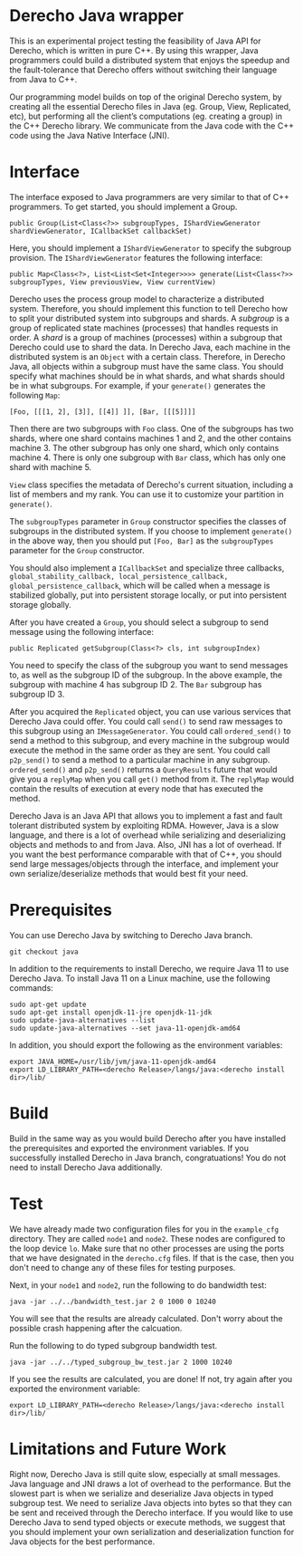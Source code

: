 # Derecho Java wrapper 

This is an experimental project testing the feasibility of Java API for Derecho, which is written in pure C++. By using this wrapper, Java programmers could build a distributed system that enjoys the speedup and the fault-tolerance that Derecho offers without switching their language from Java to C++.

Our programming model builds on top of the original Derecho system, by creating all the essential Derecho files in Java (eg. Group, View, Replicated, etc), but performing all the client’s computations (eg. creating a group) in the C++ Derecho library. We communicate from the Java code with the C++ code using the Java Native Interface (JNI).

# Interface

The interface exposed to Java programmers are very similar to that of C++ programmers. To get started, you should implement a Group. 

``` 
public Group(List<Class<?>> subgroupTypes, IShardViewGenerator shardViewGenerator, ICallbackSet callbackSet) 
``` 

Here, you should implement a `IShardViewGenerator` to specify the subgroup provision. The `IShardViewGenerator` features the following interface:

```
public Map<Class<?>, List<List<Set<Integer>>>> generate(List<Class<?>> subgroupTypes, View previousView, View currentView)
```

Derecho uses the process group model to characterize a distributed system. Therefore, you should implement this function to tell Derecho how to split your distributed system into subgroups and shards. A *subgroup* is a group of replicated state machines (processes) that handles requests in order. A *shard* is a group of machines (processes) within a subgroup that Derecho could use to shard the data. In Derecho Java, each machine in the distributed system is an `Object` with a certain class. Therefore, in Derecho Java, all objects within a subgroup must have the same class. You should specify what machines should be in what shards, and what shards should be in what subgroups. For example, if your `generate()` generates the following `Map`:

```
[Foo, [[[1, 2], [3]], [[4]] ]], [Bar, [[[5]]]]
```

Then there are two subgroups with `Foo` class. One of the subgroups has two shards, where one shard contains machines 1 and 2, and the other contains machine 3. The other subgroup has only one shard, which only contains machine 4. There is only one subgroup with `Bar` class, which has only one shard with machine 5.

`View` class specifies the metadata of Derecho's current situation, including a list of members and my rank. You can use it to customize your partition in `generate()`. 

The `subgroupTypes` parameter in `Group` constructor specifies the classes of subgroups in the distributed system. If you choose to implement `generate()` in the above way, then you should put `[Foo, Bar]` as the `subgroupTypes` parameter for the `Group` constructor. 

You should also implement a `ICallbackSet` and specialize three callbacks, `global_stability_callback, local_persistence_callback, global_persistence_callback`, which will be called when a message is stabilized globally, put into persistent storage locally, or put into persistent storage globally.

After you have created a `Group`, you should select a subgroup to send message using the following interface:

```
public Replicated getSubgroup(Class<?> cls, int subgroupIndex) 
```

You need to specify the class of the subgroup you want to send messages to, as well as the subgroup ID of the subgroup. In the above example, the subgroup with machine 4 has subgroup ID 2. The `Bar` subgroup has subgroup ID 3.

After you acquired the `Replicated` object, you can use various services that Derecho Java could offer. You could call `send()` to send raw messages to this subgroup using an `IMessageGenerator`. You could call `ordered_send()` to send a method to this subgroup, and every machine in the subgroup would execute the method in the same order as they are sent. You could call `p2p_send()` to send a method to a particular machine in any subgroup. `ordered_send()` and `p2p_send()` returns a `QueryResults` future that would give you a `replyMap` when you call `get()` method from it. The `replyMap` would contain the results of execution at every node that has executed the method.

Derecho Java is an Java API that allows you to implement a fast and fault tolerant distributed system by exploiting RDMA. However, Java is a slow language, and there is a lot of overhead while serializing and deserializing objects and methods to and from Java. Also, JNI has a lot of overhead. If you want the best performance comparable with that of C++, you should send large messages/objects through the interface, and implement your own serialize/deserialize methods that would best fit your need.

# Prerequisites

You can use Derecho Java by switching to Derecho Java branch. 

```
git checkout java
```

In addition to the requirements to install Derecho, we require Java 11 to use Derecho Java. To install Java 11 on a Linux machine, use the following commands:

```
sudo apt-get update
sudo apt-get install openjdk-11-jre openjdk-11-jdk
sudo update-java-alternatives --list
sudo update-java-alternatives --set java-11-openjdk-amd64
```

In addition, you should export the following as the environment variables:

```
export JAVA_HOME=/usr/lib/jvm/java-11-openjdk-amd64
export LD_LIBRARY_PATH=<derecho Release>/langs/java:<derecho install dir>/lib/
```

# Build 

Build in the same way as you would build Derecho after you have installed the prerequisites and exported the environment variables. If you successfully installed Derecho in Java branch, congratuations! You do not need to install Derecho Java additionally. 

# Test 

We have already made two configuration files for you in the `example_cfg` directory. They are called `node1` and `node2`. These nodes are configured to the loop device `lo`. Make sure that no other processes are using the ports that we have designated in the `derecho.cfg` files. If that is the case, then you don't need to change any of these files for testing purposes.

Next, in your `node1` and `node2`, run the following to do bandwidth test:

```
java -jar ../../bandwidth_test.jar 2 0 1000 0 10240
```

You will see that the results are already calculated. Don't worry about the possible crash happening after the calcuation.

Run the following to do typed subgroup bandwidth test. 

```
java -jar ../../typed_subgroup_bw_test.jar 2 1000 10240
```

If you see the results are calculated, you are done! If not, try again after you exported the environment variable:

```
export LD_LIBRARY_PATH=<derecho Release>/langs/java:<derecho install dir>/lib/
```

# Limitations and Future Work

Right now, Derecho Java is still quite slow, especially at small messages. Java language and JNI draws a lot of overhead to the performance. But the slowest part is when we serialize and deserialize Java objects in typed subgroup test. We need to serialize Java objects into bytes so that they can be sent and received through the Derecho interface. If you would like to use Derecho Java to send typed objects or execute methods, we suggest that you should implement your own serialization and deserialization function for Java objects for the best performance.

